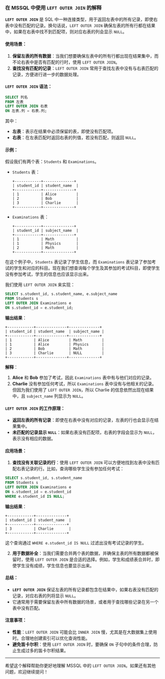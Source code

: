 ### 在 MSSQL 中使用 `LEFT OUTER JOIN` 的解释

**`LEFT OUTER JOIN`** 是 SQL 中一种连接类型，用于返回左表中的所有记录，即使右表中没有匹配的记录。换句话说，`LEFT OUTER JOIN` 确保左表的所有行都在结果中，如果在右表中找不到匹配项，则对应右表的列会显示 `NULL`。

#### 使用场景：
1. **保留左表的所有数据**：当我们想要确保左表中的所有行都出现在结果集中，而不论右表中是否有匹配的行时，使用 `LEFT OUTER JOIN`。
2. **查找没有匹配的记录**：`LEFT OUTER JOIN` 常用于查找左表中没有与右表匹配的记录，方便进行进一步的数据处理。

#### `LEFT OUTER JOIN` 语法：
```sql
SELECT 列名
FROM 左表
LEFT OUTER JOIN 右表
ON 左表.列 = 右表.列;
```

其中：
- **左表**：表示在结果中必须保留的表，即使没有匹配项。
- **右表**：在左表匹配时返回右表的列值，若没有匹配，则返回 `NULL`。

#### 示例：
假设我们有两个表：`Students` 和 `Examinations`。

- `Students` 表：
  ```plaintext
  +------------+--------------+
  | student_id | student_name  |
  +------------+--------------+
  | 1          | Alice         |
  | 2          | Bob           |
  | 3          | Charlie       |
  +------------+--------------+
  ```

- `Examinations` 表：
  ```plaintext
  +------------+--------------+
  | student_id | subject_name  |
  +------------+--------------+
  | 1          | Math          |
  | 1          | Physics       |
  | 2          | Math          |
  +------------+--------------+
  ```

在这个例子中，`Students` 表记录了学生信息，而 `Examinations` 表记录了参加考试的学生和对应的科目。现在我们想查询每个学生及其参加的考试科目，即使学生没有参加考试，学生的信息也应该显示出来。

我们使用 `LEFT OUTER JOIN` 来实现：

```sql
SELECT s.student_id, s.student_name, e.subject_name
FROM Students s
LEFT OUTER JOIN Examinations e
ON s.student_id = e.student_id;
```

**输出结果**：
```plaintext
+------------+--------------+--------------+
| student_id | student_name  | subject_name |
+------------+--------------+--------------+
| 1          | Alice         | Math         |
| 1          | Alice         | Physics      |
| 2          | Bob           | Math         |
| 3          | Charlie       | NULL         |
+------------+--------------+--------------+
```

**解释**：
1. **Alice** 和 **Bob** 参加了考试，因此 `Examinations` 表中有与他们对应的记录。
2. **Charlie** 没有参加任何考试，所以 `Examinations` 表中没有与他相关的记录。但因为我们使用了 `LEFT OUTER JOIN`，所以 Charlie 的信息依然出现在结果中，且 `subject_name` 列显示为 `NULL`。

#### `LEFT OUTER JOIN` 的工作原理：
- **返回左表的所有记录**：即使在右表中没有对应的记录，左表的行也会显示在结果集中。
- **未匹配的记录显示 `NULL`**：如果右表没有匹配项，右表的字段会显示为 `NULL`，表示没有相应的数据。

#### 应用场景：
1. **查找没有关联记录的行**：使用 `LEFT OUTER JOIN` 可以方便地找到左表中没有匹配右表记录的行。比如，查询哪些学生没有参加任何考试：

```sql
SELECT s.student_id, s.student_name
FROM Students s
LEFT OUTER JOIN Examinations e
ON s.student_id = e.student_id
WHERE e.student_id IS NULL;
```

**输出结果**：
```plaintext
+------------+--------------+
| student_id | student_name  |
+------------+--------------+
| 3          | Charlie       |
+------------+--------------+
```

这个查询通过 `WHERE e.student_id IS NULL` 过滤出没有考试记录的学生。

2. **用于数据补全**：当我们需要合并两个表的数据，并确保主表的所有数据都被保留时，使用 `LEFT OUTER JOIN` 是合适的选择。例如，学生和成绩表合并时，即使学生没有成绩，学生信息也要显示出来。

#### 总结：
- **`LEFT OUTER JOIN`** 保证左表的所有记录都包含在结果中，如果右表没有匹配的记录，对应右表的列将显示 `NULL`。
- 它通常用于需要保留左表中所有数据的场景，或者用于查找哪些记录在另一个表中没有匹配。

#### 注意事项：
- **性能**：`LEFT OUTER JOIN` 可能会比 `INNER JOIN` 慢，尤其是在大数据集上使用时。合理地创建索引可以优化查询性能。
- **避免笛卡尔积**：使用 `LEFT OUTER JOIN` 时，要确保 `ON` 子句中的条件合理，防止生成过多的笛卡尔积结果。

---

希望这个解释帮助你更好地理解 MSSQL 中的 `LEFT OUTER JOIN`。如果还有其他问题，欢迎继续提问！
